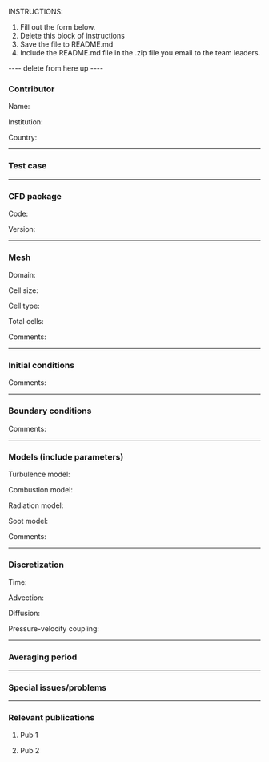 INSTRUCTIONS:
1. Fill out the form below.
2. Delete this block of instructions
3. Save the file to README.md
4. Include the README.md file in the .zip file you email to the team leaders.

---- delete from here up ----

### Contributor
Name:

Institution:

Country:                    

------------------

### Test case

------------------

### CFD package
Code:

Version:

------------------

### Mesh
Domain:

Cell size:

Cell type:

Total cells:

Comments:

------------------

### Initial conditions
Comments:

------------------

### Boundary conditions
Comments:

------------------

### Models (include parameters)
Turbulence model:

Combustion model:

Radiation model:

Soot model:

Comments:

------------------

### Discretization
Time:

Advection:

Diffusion:

Pressure-velocity coupling:

------------------

### Averaging period

------------------

### Special issues/problems

------------------

### Relevant publications
1. Pub 1

2. Pub 2
 
